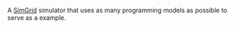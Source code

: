 A [SimGrid](https://simgrid.org) simulator that uses as many programming models as possible
to serve as a example.

